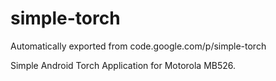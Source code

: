 # simple-torch
Automatically exported from code.google.com/p/simple-torch

Simple Android Torch Application for Motorola MB526.
